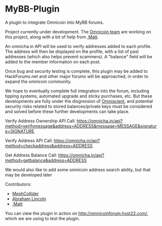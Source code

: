 MyBB-Plugin
===========

A plugin to integrate Omnicoin into MyBB forums.

Project currently under development. The [Omnicoin team](https://github.com/Omnicoin-Project/Omnicoin/wiki/Omnicoin-Team) are working on this project, along with a bit of help from [.Matt]().

An omnicha.in API will be used to verify addresses added to each profile. The address will then be displayed on the profile, with a list of past addresses (which also helps prevent scammers). A "balance" field will be added to the member information on each post.


Once bug and security testing is complete, this plugin may be added to HackForums.net and other major forums will be approached, in order to expand the omnicoin community.

We hope to eventually complete full integration into the forum, including tipping systems, automated upgrade and sticky purchases, etc. But these developments are fully under the disgression of [Omniscient](http://www.hackforums.net/member.php?action=profile&uid=1), and potential security risks related to stored balances/private keys must be considered and solved before these further developments can take place.

Verify Address Ownership API Call: https://omnicha.in/api?method=verifymessage&address=ADDRESS&message=MESSAGE&signature=SIGNATURE

Verify Address API Call: https://omnicha.in/api?method=checkaddress&address=ADDRESS

Get Address Balance Call: https://omnicha.in/api?method=getbalance&address=ADDRESS

We would also like to add some omnicoin address search ability, but that may be developed later

Contributors:
- [MeshCollider](http://www.hackforums.net/member.php?action=profile&uid=2015410)
- [Abraham Lincoln](http://www.hackforums.net/member.php?action=profile&uid=1256441)
- [.Matt](http://www.hackforums.net/member.php?action=profile&uid=1354902)


You can view the plugin in action on http://omnicoinforum.host22.com/, which we are using to test the plugin.
